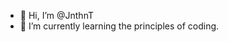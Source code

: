 - 👋 Hi, I’m @JnthnT
- 🌱 I’m currently learning the principles of coding.
<!---
JnthnT/JnthnT is a ✨ special ✨ repository because its `README.md` (this file) appears on your GitHub profile.
You can click the Preview link to take a look at your changes.
--->
